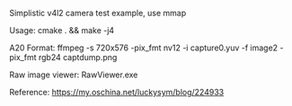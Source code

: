 Simplistic v4l2 camera test example, use mmap

Usage:
	cmake . && make -j4

A20 Format:
	ffmpeg -s 720x576 -pix_fmt nv12 -i capture0.yuv -f image2 -pix_fmt rgb24 captdump.png

Raw image viewer:
	RawViewer.exe

Reference:
	https://my.oschina.net/luckysym/blog/224933
